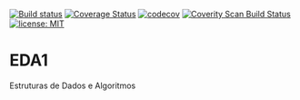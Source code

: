 [![Build status](https://ci.appveyor.com/api/projects/status/lu1soy03ux77q41b?svg=true)](https://ci.appveyor.com/project/GBelchior/eda1)
[![Coverage Status](https://coveralls.io/repos/github/GBelchior/EDA1/badge.svg?branch=master)](https://coveralls.io/github/GBelchior/EDA1?branch=master)
[![codecov](https://codecov.io/gh/GBelchior/EDA1/branch/master/graph/badge.svg)](https://codecov.io/gh/GBelchior/EDA1)
[![Coverity Scan Build Status](https://scan.coverity.com/projects/13392/badge.svg)](https://scan.coverity.com/projects/gbelchior-eda1)
[![license: MIT](https://img.shields.io/badge/license-MIT-yellow.svg)](https://opensource.org/licenses/MIT)
# EDA1
Estruturas de Dados e Algoritmos
